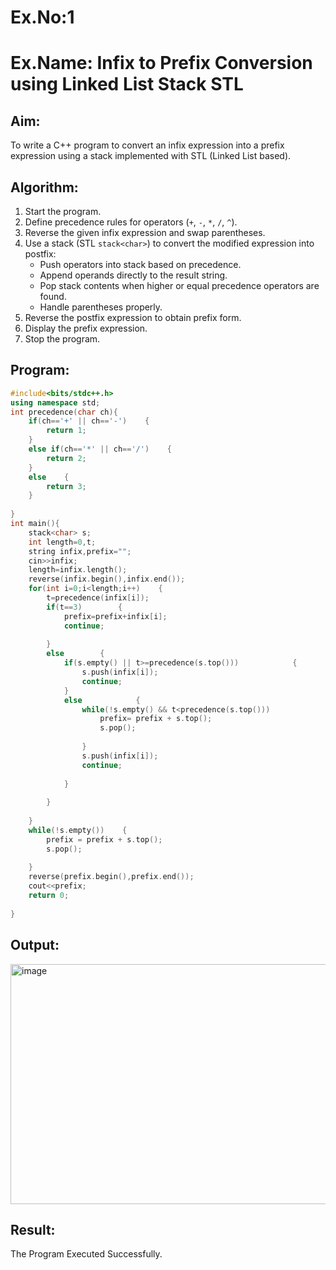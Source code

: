 # Ex.No:1  
# Ex.Name: Infix to Prefix Conversion using Linked List Stack STL  

## Aim:  
To write a C++ program to convert an infix expression into a prefix expression using a stack implemented with STL (Linked List based).  

## Algorithm:  
1. Start the program.  
2. Define precedence rules for operators (`+`, `-`, `*`, `/`, `^`).  
3. Reverse the given infix expression and swap parentheses.  
4. Use a stack (STL `stack<char>`) to convert the modified expression into postfix:  
   - Push operators into stack based on precedence.  
   - Append operands directly to the result string.  
   - Pop stack contents when higher or equal precedence operators are found.  
   - Handle parentheses properly.  
5. Reverse the postfix expression to obtain prefix form.  
6. Display the prefix expression.  
7. Stop the program.  

## Program:
```cpp
#include<bits/stdc++.h>
using namespace std;
int precedence(char ch){  
    if(ch=='+' || ch=='-')    {     
        return 1;   
    }    
    else if(ch=='*' || ch=='/')    {       
        return 2;   
    }    
    else    {        
        return 3;   
    }
    
}
int main(){    
    stack<char> s;    
    int length=0,t;    
    string infix,prefix="";    
    cin>>infix;    
    length=infix.length();   
    reverse(infix.begin(),infix.end());    
    for(int i=0;i<length;i++)    {        
        t=precedence(infix[i]);        
        if(t==3)        {            
            prefix=prefix+infix[i];            
            continue;        
            
        }       
        else        {            
            if(s.empty() || t>=precedence(s.top()))            {              
                s.push(infix[i]);                
                continue;           
            }           
            else            {             
                while(!s.empty() && t<precedence(s.top()))                {                   
                    prefix= prefix + s.top();                    
                    s.pop();                
                    
                }                
                s.push(infix[i]);                
                continue;            
                
            }        
            
        }    
        
    }    
    while(!s.empty())    {       
        prefix = prefix + s.top();        
        s.pop();    
        
    }    
    reverse(prefix.begin(),prefix.end());    
    cout<<prefix;   
    return 0;
    
}
```

## Output:
<img width="862" height="384" alt="image" src="https://github.com/user-attachments/assets/bff82c3f-677b-4ff3-83ab-0dd18be65189" />

## Result:
The Program Executed Successfully.
